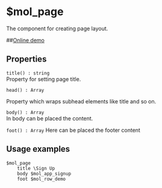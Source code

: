 # $mol_page

The component for creating page layout.

##[Online demo](http://eigenmethod.github.io/mol/#demo=mol_page_demo)

## Properties

`title() : string`  
Property for setting page title.

`head() : Array`

Property which wraps subhead elements like title and so on.

`body() : Array`  
In body can be placed the content.

`foot() : Array`
Here can be placed the footer content

## Usage examples
```
$mol_page
	title \Sign Up
	body $mol_app_signup
	foot $mol_row_demo
```
